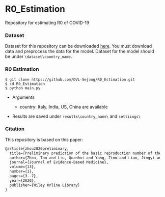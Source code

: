 # R0_Estimation
Repository for estimating R0 of COVID-19

### Dataset

Dataset for this repository can be downloaded [here](https://github.com/DVL-Sejong/COVID_DataProcessor). You must download data and preprocess the data for the model. Dataset for the model should be under `\dataset\country_name`.



### R0 Estimation

```
$ git clone https://github.com/DVL-Sejong/R0_Estimation.git
$ cd R0_Estimation
$ python main.py
```
- Arguments
  - country: Italy, India, US, China are available
  
- Results are saved under `results\country_name\` and `settiings\`

  

### Citation

This repository is based on this paper:


```markdown
@article{zhou2020preliminary,
  title={Preliminary prediction of the basic reproduction number of the Wuhan novel coronavirus 2019-nCoV},
  author={Zhou, Tao and Liu, Quanhui and Yang, Zimo and Liao, Jingyi and Yang, Kexin and Bai, Wei and Lu, Xin and Zhang, Wei},
  journal={Journal of Evidence-Based Medicine},
  volume={13},
  number={1},
  pages={3--7},
  year={2020},
  publisher={Wiley Online Library}
}
```

